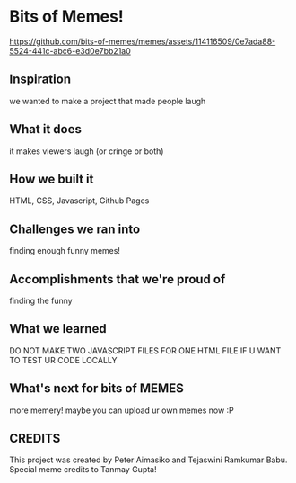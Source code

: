 # Bits of Memes!

https://github.com/bits-of-memes/memes/assets/114116509/0e7ada88-5524-441c-abc6-e3d0e7bb21a0


## Inspiration
we wanted to make a project that made people laugh

## What it does
it makes viewers laugh (or cringe or both)

## How we built it
HTML, CSS, Javascript, Github Pages

## Challenges we ran into
finding enough funny memes!

## Accomplishments that we're proud of
finding the funny

## What we learned
DO NOT MAKE TWO JAVASCRIPT FILES FOR ONE HTML FILE IF U WANT TO TEST UR CODE LOCALLY

## What's next for bits of MEMES
more memery! maybe you can upload ur own memes now :P

## CREDITS
This project was created by Peter Aimasiko and Tejaswini Ramkumar Babu.
Special meme credits to Tanmay Gupta!
